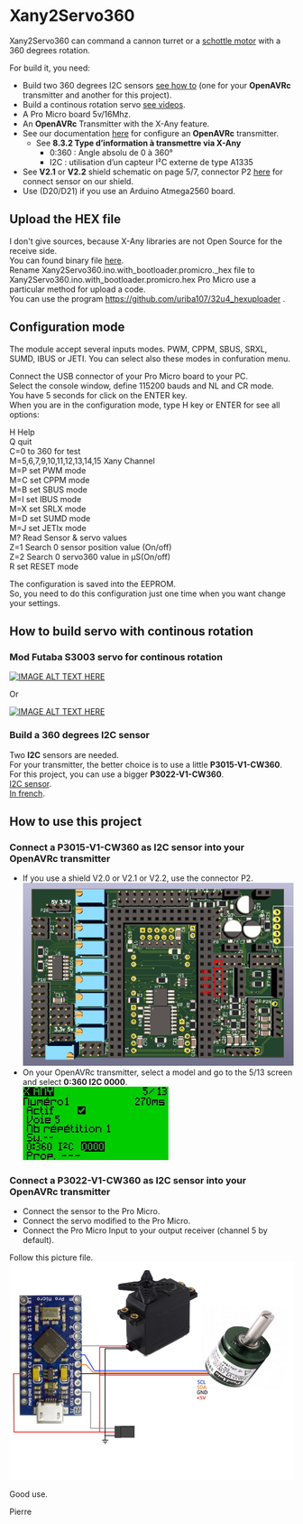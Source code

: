# Xany2Servo360

Xany2Servo360 can command a cannon turret or a [schottle motor](https://www.sud-rc.fr/gouvernail-acces-de-barre/721-propulsion-schottel-ii-graupner-2335.html) with a 360 degrees rotation.

For build it, you need:  
- Build two 360 degrees I2C sensors [see how to](https://github.com/Ingwie/OpenAVRc_Hw/blob/V3/Xany_Builds_by_Users/pierrotm777/Xany2Servo360/README_Xany2Servo360.md#build-a-360-degrees-i2c-sensor) (one for your **OpenAVRc** transmitter and another for this project).  
- Build a continous rotation servo [see videos](https://github.com/Ingwie/OpenAVRc_Hw/blob/V3/Xany_Builds_by_Users/pierrotm777/Xany2Servo360/README_Xany2Servo360.md#how-to-build-servo-with-continous-rotation).
- A Pro Micro board 5v/16Mhz.
- An **OpenAVRc** Transmitter with the X-Any feature.    
- See our documentation [here](https://github.com/Ingwie/OpenAVRc_Dev/tree/V3/documentation/Compilez%20votre%20FW%20OpenAVRc_V3.pdf) for configure an **OpenAVRc** transmitter.
  * See **8.3.2 Type d’information à transmettre via X-Any**  
    * 0:360 : Angle absolu de 0 à 360°
    * I2C   : utilisation d’un capteur I²C externe de type A1335
- See **V2.1** or **V2.2** shield schematic on page 5/7, connector P2 [here](https://github.com/Ingwie/OpenAVRc_Dev/blob/V3/documentation/Schema_MegaMini.pdf) for connect sensor on our shield.
- Use (D20/D21) if you use an Arduino Atmega2560 board.

## Upload the HEX file

I don't give sources, because X-Any libraries are not Open Source for the receive side.  
You can found binary file [here](https://github.com/Ingwie/OpenAVRc_Hw/blob/V3/Xany_Builds_by_Users/pierrotm777/Xany2Servo360/Xany2Sensor360.ino.with_bootloader.promicro._hex).  
Rename Xany2Servo360.ino.with_bootloader.promicro._hex file to Xany2Servo360.ino.with_bootloader.promicro.hex
Pro Micro use a particular method for upload a code.  
You can use the program https://github.com/uriba107/32u4_hexuploader .

## Configuration mode

The module accept several inputs modes.
PWM, CPPM, SBUS, SRXL, SUMD, IBUS or JETI.
You can select also these modes in confuration menu.

Connect the USB connector of your Pro Micro board to your PC.  
Select the console window, define 115200 bauds and NL and CR mode.  
You have 5 seconds for click on the ENTER key.  
When you are in the configuration mode, type H key or ENTER for see all options:  

  H Help  
  Q quit  
  C=0 to 360 for test  
  M=5,6,7,9,10,11,12,13,14,15 Xany Channel    
  M=P set PWM mode  
  M=C set CPPM mode  
  M=B set SBUS mode  
  M=I set IBUS mode  
  M=X set SRLX mode  
  M=D set SUMD mode  
  M=J set JETIx mode  
  M? Read Sensor & servo values  
  Z=1 Search 0 sensor position value (On/off)  
  Z=2 Search 0 servo360 value in µS(On/off)  
  R set RESET mode  

The configuration is saved into the EEPROM.  
So, you need to do this configuration just one time when you want change your settings.


## How to build servo with continous rotation

### Mod Futaba S3003 servo for continous rotation

[![IMAGE ALT TEXT HERE](https://img.youtube.com/vi/sBtxttzMcoo/0.jpg)](https://www.youtube.com/watch?v=sBtxttzMcoo "Click") 

Or   

[![IMAGE ALT TEXT HERE](https://img.youtube.com/vi/SK8mhnEzcvY/0.jpg)](https://www.youtube.com/watch?v=SK8mhnEzcvY "Click")

### Build a 360 degrees I2C sensor
Two **I2C** sensors are needed.  
For your transmitter, the better choice is to use a little **P3015-V1-CW360**.  
For this project, you can use a bigger **P3022-V1-CW360**.  
[I2C sensor](https://github.com/Ingwie/OpenAVRc_Hw/tree/V3/Capteur_Hall_I2C).  
[In french](http://p.loussouarn.free.fr/projet/sensors/angle/i2c_angle_sensor.html).

## How to use this project

### Connect a P3015-V1-CW360 as I2C sensor into your OpenAVRc transmitter
- If you use a shield V2.0 or V2.1 or V2.2, use the connector P2.  
![](https://github.com/Ingwie/OpenAVRc_Hw/blob/V3/Xany_Builds_by_Users/pierrotm777/Xany2Sensor360/Shield_v2.1_Xany_Connector.jpg)  
- On your OpenAVRc transmitter, select a model and go to the 5/13 screen and select **0:360 I2C 0000**.  
![](https://github.com/Ingwie/OpenAVRc_Hw/blob/V3/Xany_Builds_by_Users/pierrotm777/Xany2Sensor360/Xany360mode.jpg)  

### Connect a P3022-V1-CW360 as I2C sensor into your OpenAVRc transmitter
- Connect the sensor to the Pro Micro.  
- Connect the servo modified to the Pro Micro.  
- Connect the Pro Micro Input to your output receiver (channel 5 by default).  

Follow this picture file.  
![here](https://github.com/Ingwie/OpenAVRc_Hw/blob/V3/Xany_Builds_by_Users/pierrotm777/Xany2Sensor360/Xany2Sensor360_schematic.jpg)

Good use.

Pierre


